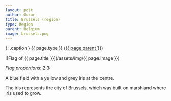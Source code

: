 ```yaml
---
layout: post
author: Gurur
title: Brussels (region)
type: Region
parent: Belgium
image: brussels.png
---
```

{: .caption }
{{ page.type }} ([{{ page.parent }}](/2019/03/14/belgium.html))

![Flag of {{ page.title }}](/assets/img/{{ page.image }})

*Flag proportions*: 2:3

A blue field with a yellow and grey iris at the centre.

The iris represents the city of Brussels, which was built on marshland where iris used to grow.
